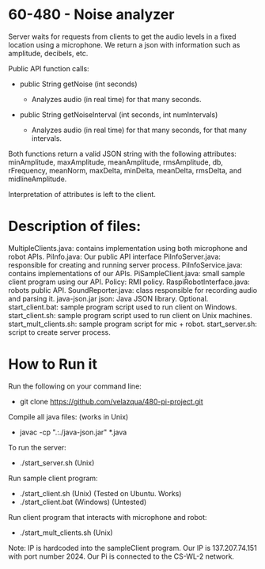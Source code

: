 60-480 - Noise analyzer
============================
Server waits for requests from clients to get the audio levels in a fixed location
using a microphone. We return a json with information such as amplitude, decibels,
etc.

Public API function calls:

  - public String getNoise (int seconds)
    - Analyzes audio (in real time) for that many seconds.

  - public String getNoiseInterval (int seconds, int numIntervals)
    - Analyzes audio (in real time) for that many seconds, for that
  many intervals.

Both functions return a valid JSON string with the following attributes:
minAmplitude, maxAmplitude, meanAmplitude, rmsAmplitude, db, rFrequency, meanNorm, maxDelta, minDelta, meanDelta, rmsDelta, and midlineAmplitude.

Interpretation of attributes is left to the client.

Description of files:
======================
MultipleClients.java: contains implementation using both microphone and robot APIs.
PiInfo.java: Our public API interface
PiInfoServer.java: responsible for creating and running server process.
PiInfoService.java: contains implementations of our APIs.
PiSampleClient.java: small sample client program using our API.
Policy: RMI policy.
RaspiRobotInterface.java: robots public API.
SoundReporter.java: class responsible for recording audio and parsing it.
java-json.jar	json: Java JSON library. Optional.
start_client.bat: sample program script used to run client on Windows.
start_client.sh: sample program script used to run client on Unix machines.
start_mult_clients.sh: sample program script for mic + robot.
start_server.sh: script to create server process.

How to Run it
===============

Run the following on your command line:
  - git clone https://github.com/velazqua/480-pi-project.git

Compile all java files: (works in Unix)
  - javac -cp ".:./java-json.jar" *.java

To run the server:
  - ./start_server.sh (Unix)

Run sample client program:
  - ./start_client.sh (Unix) (Tested on Ubuntu. Works)
  - ./start_client.bat (Windows) (Untested)

Run client program that interacts with microphone and robot:
  - ./start_mult_clients.sh (Unix)

Note: IP is hardcoded into the sampleClient program. Our IP is 137.207.74.151 with port number 2024. 
Our Pi is connected to the CS-WL-2 network.
